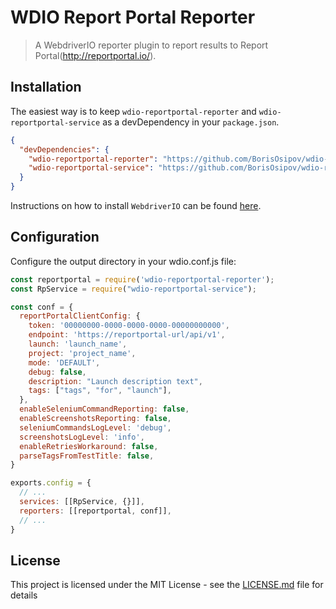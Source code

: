 WDIO Report Portal Reporter
====================
> A WebdriverIO reporter plugin to report results to Report Portal(http://reportportal.io/).


## Installation
The easiest way is to keep `wdio-reportportal-reporter` and `wdio-reportportal-service` as a devDependency in your `package.json`.
```json
{
  "devDependencies": {
    "wdio-reportportal-reporter": "https://github.com/BorisOsipov/wdio-rp-tmp.git#master",
    "wdio-reportportal-service": "https://github.com/BorisOsipov/wdio-reportportal-service.git#master"
  }
}
```
Instructions on how to install `WebdriverIO` can be found [here](http://webdriver.io/guide/getstarted/install.html).
## Configuration
Configure the output directory in your wdio.conf.js file:
```js
const reportportal = require('wdio-reportportal-reporter');
const RpService = require("wdio-reportportal-service");

const conf = {
  reportPortalClientConfig: {
    token: '00000000-0000-0000-0000-00000000000',
    endpoint: 'https://reportportal-url/api/v1',
    launch: 'launch_name',
    project: 'project_name',
    mode: 'DEFAULT',
    debug: false,
    description: "Launch description text",
    tags: ["tags", "for", "launch"],
  },
  enableSeleniumCommandReporting: false,
  enableScreenshotsReporting: false,
  seleniumCommandsLogLevel: 'debug',
  screenshotsLogLevel: 'info',
  enableRetriesWorkaround: false,
  parseTagsFromTestTitle: false,
}

exports.config = {
  // ...
  services: [[RpService, {}]],
  reporters: [[reportportal, conf]],
  // ...
}
```

## License

This project is licensed under the MIT License - see the [LICENSE.md](LICENSE.md) file for details
